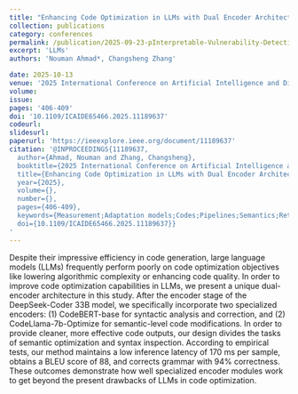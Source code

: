```yaml
---
title: "Enhancing Code Optimization in LLMs with Dual Encoder Architecture for Syntax and Semantic Refinement"
collection: publications
category: conferences
permalink: /publication/2025-09-23-pInterpretable-Vulnerability-Detection-in-LLMs-A-BERT-Based-Approach-with-SHAP-Explanations
excerpt: 'LLMs'
authors: 'Nouman Ahmad*, Changsheng Zhang'

date: 2025-10-13
venue: '2025 International Conference on Artificial Intelligence and Digital Ethics (ICAIDE)'
volume:
issue:
pages: '406-409'
doi: '10.1109/ICAIDE65466.2025.11189637'
codeurl:
slidesurl:
paperurl: 'https://ieeexplore.ieee.org/document/11189637'
citation: '@INPROCEEDINGS{11189637,
  author={Ahmad, Nouman and Zhang, Changsheng},
  booktitle={2025 International Conference on Artificial Intelligence and Digital Ethics (ICAIDE)}, 
  title={Enhancing Code Optimization in LLMs with Dual Encoder Architecture for Syntax and Semantic Refinement}, 
  year={2025},
  volume={},
  number={},
  pages={406-409},
  keywords={Measurement;Adaptation models;Codes;Pipelines;Semantics;Retrieval augmented generation;Reinforcement learning;Syntactics;Routing;Optimization;component;BLEU Score, Code Optimization, CodeBERT, CodeLlama, Syntax Correction},
  doi={10.1109/ICAIDE65466.2025.11189637}}
'
---
```


Despite their impressive efficiency in code generation, large language models (LLMs) frequently perform poorly on code optimization objectives like lowering algorithmic complexity or enhancing code quality. In order to improve code optimization capabilities in LLMs, we present a unique dual-encoder architecture in this study. After the encoder stage of the DeepSeek-Coder 33B model, we specifically incorporate two specialized encoders: (1) CodeBERT-base for syntactic analysis and correction, and (2) CodeLlama-7b-Optimize for semantic-level code modifications. In order to provide cleaner, more effective code outputs, our design divides the tasks of semantic optimization and syntax inspection. According to empirical tests, our method maintains a low inference latency of 170 ms per sample, obtains a BLEU score of 88, and corrects grammar with 94% correctness. These outcomes demonstrate how well specialized encoder modules work to get beyond the present drawbacks of LLMs in code optimization.
